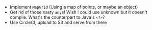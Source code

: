 * Implement `MapGrid` (Using a map of points, or maybe an object)
* Get rid of those nasty `any`s! Wish I could use unknown but it doesn't compile. What's the counterpart to Java's `<?>`?
* Use CircleCI, upload to S3 and serve from there
